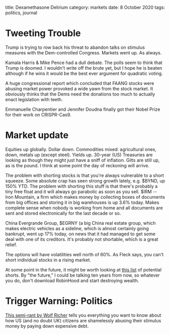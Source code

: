 title: Dexamethasone Delirium
category: markets
date: 8 October 2020
tags: politics, journal

# Tweeting Trouble

Trump is trying to row back his threat to abandon talks on stimulus measures with the Dem-controlled Congress.
Markets went up. As always.

Kamala Harris & Mike Pence had a dull debate.
The polls seem to think that Trump is doomed. 
I wouldn't write off the brute yet, but I hope he is beaten although if he wins it would be the best ever argument for quadratic voting.

A huge congressional report which concluded that FAANG stocks were abusing market power provoked a wide yawn from the stock market. It obviously thinks that the Dems need the donations too much to actually enact legislation with teeth.

Emmanuelle Charpentier and Jennifer Doudna  finally got their Nobel Prize for their work on CRISPR-Cas9.

# Market update

Equities up globally.
Dollar down.
Commodities mixed: agricultural ones, down, metals up (except steel).
Yields up. 30-year (US) Treasuries are looking as though they might just have a sniff of inflation.
Gilts are still up, as is the pound. I think at some point the day of reckoning will arrive.

The problem with shorting stocks is that you're always vulnerable to a short squeeze.
Some absolute crap has seen strong growth lately, e.g. $BYND, up 150% YTD. 
The problem with shorting this stuff is that there's probably a tiny free float and it will always go parabolic as soon as you sell. 
$IRM -- Iron Mountain, a firm which makes money by collecting boxes of documents from big offices and storing it in big warehouses is up 3.6% today. Makes complete sense when nobody is working from home and all documents are sent and stored electronically for the last decade or so. 

China Evergrande Group, $EGRNY (a big China real estate group, which makes electric vehicles as a sideline, which is almost certainly going bankrupt, went up 17% today, on news that it had managed to get some deal with one of its creditors. It's probably not shortable, which is a great relief. 

The options will have volatilities well north of 60%.
As Fleck says, you can't short individual stocks in a rising market.

At some point in the future, it might be worth looking at [this list](https://www.koyfin.com/myd/5e861759a5a3e4585269154a) of potential shorts. 
By "the future," I could be talking ten years from now, so whatever you do, don't download RobinHood and start destroying wealth.

# Trigger Warning: Politics

[This semi-rant by Wolf Richer](https://wolfstreet.com/2020/10/07/now-everything-depends-on-us-stimulus-from-billionaires-to-chinas-manufacturers-as-us-national-debt-blows-out/) tells you everything you want to know about how US (and no doubt UK) citizens are shamelessly abusing their stimulus money by paying down expensive debt.



